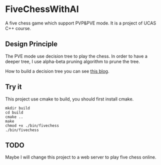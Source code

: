 # FiveChessWithAI
A five chess game which support PVP&amp;PVE mode.
It is a project of UCAS C++ course.

## Design Principle
The PVE mode use decision tree to play the chess.
In order to have a deeper tree, I use alpha-beta pruning algorithm to prune the tree.

How to build a decision tree you can see [this blog](https://kimlongli.github.io/2016/12/14/%E5%A6%82%E4%BD%95%E8%AE%BE%E8%AE%A1%E4%B8%80%E4%B8%AA%E8%BF%98%E5%8F%AF%E4%BB%A5%E7%9A%84%E4%BA%94%E5%AD%90%E6%A3%8BAI/).


## Try it
This project use cmake to build, you should first install cmake.
```shell
mkdir build
cd build
cmake ..
make
chmod +x ./bin/fivechess
./bin/fivechess
```

## TODO
Maybe I will change this project to a web server to play five chess online.
